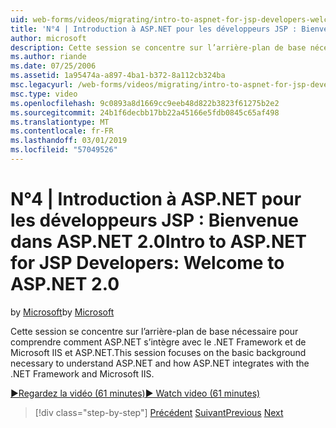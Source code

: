 ```yaml
---
uid: web-forms/videos/migrating/intro-to-aspnet-for-jsp-developers-welcome-to-aspnet-20
title: 'N°4 | Introduction à ASP.NET pour les développeurs JSP : Bienvenue dans ASP.NET 2.0 | Microsoft Docs'
author: microsoft
description: Cette session se concentre sur l’arrière-plan de base nécessaire pour comprendre comment ASP.NET s’intègre avec le .NET Framework et de Microsoft IIS et ASP.NET.
ms.author: riande
ms.date: 07/25/2006
ms.assetid: 1a95474a-a897-4ba1-b372-8a112cb324ba
msc.legacyurl: /web-forms/videos/migrating/intro-to-aspnet-for-jsp-developers-welcome-to-aspnet-20
msc.type: video
ms.openlocfilehash: 9c0893a8d1669cc9eeb48d822b3823f61275b2e2
ms.sourcegitcommit: 24b1f6decbb17bb22a45166e5fdb0845c65af498
ms.translationtype: MT
ms.contentlocale: fr-FR
ms.lasthandoff: 03/01/2019
ms.locfileid: "57049526"
---
```

<a name="intro-to-aspnet-for-jsp-developers-welcome-to-aspnet-20"></a><span data-ttu-id="799ff-103">N°4 | Introduction à ASP.NET pour les développeurs JSP : Bienvenue dans ASP.NET 2.0</span><span class="sxs-lookup"><span data-stu-id="799ff-103">Intro to ASP.NET for JSP Developers: Welcome to ASP.NET 2.0</span></span>
====================
<span data-ttu-id="799ff-104">by [Microsoft](https://github.com/microsoft)</span><span class="sxs-lookup"><span data-stu-id="799ff-104">by [Microsoft](https://github.com/microsoft)</span></span>

<span data-ttu-id="799ff-105">Cette session se concentre sur l’arrière-plan de base nécessaire pour comprendre comment ASP.NET s’intègre avec le .NET Framework et de Microsoft IIS et ASP.NET.</span><span class="sxs-lookup"><span data-stu-id="799ff-105">This session focuses on the basic background necessary to understand ASP.NET and how ASP.NET integrates with the .NET Framework and Microsoft IIS.</span></span>

[<span data-ttu-id="799ff-106">&#9654;Regardez la vidéo (61 minutes)</span><span class="sxs-lookup"><span data-stu-id="799ff-106">&#9654; Watch video (61 minutes)</span></span>](https://channel9.msdn.com/Blogs/ASP-NET-Site-Videos/intro-to-aspnet-for-jsp-developers-welcome-to-aspnet-20)

> [!div class="step-by-step"]
> <span data-ttu-id="799ff-107">[Précédent](migrating-from-classic-asp-to-aspnet.md)
> [Suivant](intro-to-aspnet-for-jsp-developers-building-applications.md)</span><span class="sxs-lookup"><span data-stu-id="799ff-107">[Previous](migrating-from-classic-asp-to-aspnet.md)
[Next](intro-to-aspnet-for-jsp-developers-building-applications.md)</span></span>
